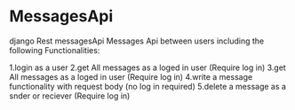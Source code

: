 # MessagesApi
django Rest messagesApi 
Messages Api between users including the following Functionalities:

1.login as a user
2.get All messages as a loged in user (Require log in)
3.get All messages as a loged in user (Require log in)
4.write a message functionality with request body (no log in required)
5.delete a message as a snder or reciever (Require log in)
